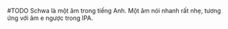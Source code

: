 ---
---

#TODO
Schwa là một âm trong tiếng Anh. Một âm nói nhanh rất nhẹ, tương ứng với âm e ngược trong IPA.
